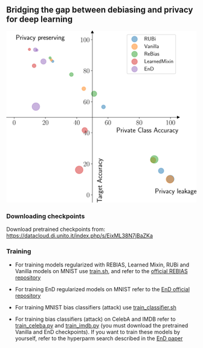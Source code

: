 ## Bridging the gap between debiasing and privacy for deep learning

![scatter](resources/scatter.png)

### Downloading checkpoints

Download pretrained checkpoints from: https://datacloud.di.unito.it/index.php/s/EixML38N7jBaZKa

### Training


- For training models regularized with REBIAS, Learned Mixin, RUBi and Vanilla models on MNIST use [train.sh](https://github.com/EIDOSlab/bridging-debiasing-privacy-deep-learning/blob/master/train.sh), and refer to the [official REBIAS repository](https://github.com/clovaai/rebias)

- For training EnD regularized models on MNIST refer to the [EnD official repository](https://github.com/EIDOSlab/entangling-disentangling-bias)

- For training MNIST bias classifiers (attack) use [train_classifier.sh](https://github.com/EIDOSlab/bridging-debiasing-privacy-deep-learning/blob/master/train_classifier.sh)

- For training bias classifiers (attack) on CelebA and IMDB refer to [train_celeba.py](https://github.com/EIDOSlab/bridging-debiasing-privacy-deep-learning/blob/master/train_celeba.py) and [train_imdb.py](https://github.com/EIDOSlab/bridging-debiasing-privacy-deep-learning/blob/master/train_imdb.py) (you must download the pretrained Vanilla and EnD checkpoints). If you want to train these models by yourself, refer to the hyperparm search described in the [EnD paper](https://openaccess.thecvf.com/content/CVPR2021/html/Tartaglione_EnD_Entangling_and_Disentangling_Deep_Representations_for_Bias_Correction_CVPR_2021_paper.html)